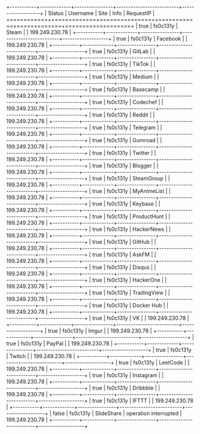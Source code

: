 +-----------+-------------+----------------+--------------------------+-------------------+
|    Status |    Username |           Site |                     Info |         RequestIP |
+===========+=============+================+==========================+===================+
|      true |    fs0c131y |          Steam |                          |    199.249.230.78 |
+-----------+-------------+----------------+--------------------------+-------------------+
|      true |    fs0c131y |       Facebook |                          |    199.249.230.78 |
+-----------+-------------+----------------+--------------------------+-------------------+
|      true |    fs0c131y |         GitLab |                          |    199.249.230.78 |
+-----------+-------------+----------------+--------------------------+-------------------+
|      true |    fs0c131y |         TikTok |                          |    199.249.230.78 |
+-----------+-------------+----------------+--------------------------+-------------------+
|      true |    fs0c131y |         Medium |                          |    199.249.230.78 |
+-----------+-------------+----------------+--------------------------+-------------------+
|      true |    fs0c131y |       Basecamp |                          |    199.249.230.78 |
+-----------+-------------+----------------+--------------------------+-------------------+
|      true |    fs0c131y |       Codechef |                          |    199.249.230.78 |
+-----------+-------------+----------------+--------------------------+-------------------+
|      true |    fs0c131y |         Reddit |                          |    199.249.230.78 |
+-----------+-------------+----------------+--------------------------+-------------------+
|      true |    fs0c131y |       Telegram |                          |    199.249.230.78 |
+-----------+-------------+----------------+--------------------------+-------------------+
|      true |    fs0c131y |        Gumroad |                          |    199.249.230.78 |
+-----------+-------------+----------------+--------------------------+-------------------+
|      true |    fs0c131y |        Twitter |                          |    199.249.230.78 |
+-----------+-------------+----------------+--------------------------+-------------------+
|      true |    fs0c131y |        Blogger |                          |    199.249.230.78 |
+-----------+-------------+----------------+--------------------------+-------------------+
|      true |    fs0c131y |     SteamGroup |                          |    199.249.230.78 |
+-----------+-------------+----------------+--------------------------+-------------------+
|      true |    fs0c131y |    MyAnimeList |                          |    199.249.230.78 |
+-----------+-------------+----------------+--------------------------+-------------------+
|      true |    fs0c131y |        Keybase |                          |    199.249.230.78 |
+-----------+-------------+----------------+--------------------------+-------------------+
|      true |    fs0c131y |    ProductHunt |                          |    199.249.230.78 |
+-----------+-------------+----------------+--------------------------+-------------------+
|      true |    fs0c131y |     HackerNews |                          |    199.249.230.78 |
+-----------+-------------+----------------+--------------------------+-------------------+
|      true |    fs0c131y |         GitHub |                          |    199.249.230.78 |
+-----------+-------------+----------------+--------------------------+-------------------+
|      true |    fs0c131y |          AskFM |                          |    199.249.230.78 |
+-----------+-------------+----------------+--------------------------+-------------------+
|      true |    fs0c131y |         Disqus |                          |    199.249.230.78 |
+-----------+-------------+----------------+--------------------------+-------------------+
|      true |    fs0c131y |      HackerOne |                          |    199.249.230.78 |
+-----------+-------------+----------------+--------------------------+-------------------+
|      true |    fs0c131y |    TradingView |                          |    199.249.230.78 |
+-----------+-------------+----------------+--------------------------+-------------------+
|      true |    fs0c131y |     Docker Hub |                          |    199.249.230.78 |
+-----------+-------------+----------------+--------------------------+-------------------+
|      true |    fs0c131y |             VK |                          |    199.249.230.78 |
+-----------+-------------+----------------+--------------------------+-------------------+
|      true |    fs0c131y |          Imgur |                          |    199.249.230.78 |
+-----------+-------------+----------------+--------------------------+-------------------+
|      true |    fs0c131y |         PayPal |                          |    199.249.230.78 |
+-----------+-------------+----------------+--------------------------+-------------------+
|      true |    fs0c131y |         Twitch |                          |    199.249.230.78 |
+-----------+-------------+----------------+--------------------------+-------------------+
|      true |    fs0c131y |       LeetCode |                          |    199.249.230.78 |
+-----------+-------------+----------------+--------------------------+-------------------+
|      true |    fs0c131y |      Instagram |                          |    199.249.230.78 |
+-----------+-------------+----------------+--------------------------+-------------------+
|      true |    fs0c131y |       Dribbble |                          |    199.249.230.78 |
+-----------+-------------+----------------+--------------------------+-------------------+
|      true |    fs0c131y |          IFTTT |                          |    199.249.230.78 |
+-----------+-------------+----------------+--------------------------+-------------------+
|     false |    fs0c131y |     SlideShare |    operation interrupted |    199.249.230.78 |
+-----------+-------------+----------------+--------------------------+-------------------+
